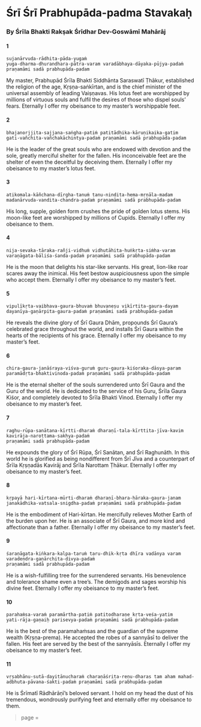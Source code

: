 # Śrī Śrī Prabhupāda-padma Stavakaḥ

### By Śrīla Bhakti Rakṣak Śrīdhar Dev-Goswāmī Mahārāj

#### 1

    sujanārvuda-rādhita-pāda-yugaṁ
    yuga-dharma-dhurandhara-pātra-varam varadābhaya-dāyaka-pūjya-padaṁ praṇamāmi sadā prabhupāda-padam

My master, Prabhupād Śrīla Bhakti Siddhānta Saraswatī Ṭhākur, established the religion of the age, Kṛṣṇa-saṅkīrtan, and is the chief minister of the universal assembly of leading Vaiṣṇavas. His lotus feet are worshipped by millions of virtuous souls and fulfil the desires of those who dispel souls’ fears. Eternally I offer my obeisance to my master’s worshippable feet.

#### 2

    bhajanorjjita-sajjana-saṅgha-patiṁ patitādhika-kāruṇikaika-gatim
    gati-vañchita-vañchakāchintya-padaṁ praṇamāmi sadā prabhupāda-padam

He is the leader of the great souls who are endowed with devotion and the sole, greatly merciful shelter for the fallen. His inconceivable feet are the shelter of even the deceitful by deceiving them. Eternally I offer my obeisance to my master’s lotus feet.

#### 3

    atikomala-kāñchana-dīrgha-tanuṁ tanu-nindita-hema-mṛṇāla-madam
    madanārvuda-vandita-chandra-padaṁ praṇamāmi sadā prabhupāda-padam

His long, supple, golden form crushes the pride of golden lotus stems. His moon-like feet are worshipped by millions of Cupids. Eternally I offer my obeisance to them.

#### 4

    nija-sevaka-tāraka-rañji-vidhuṁ vidhutāhita-huṅkṛta-siṁha-varam varaṇāgata-bāliśa-śanda-padaṁ praṇamāmi sadā prabhupāda-padam

He is the moon that delights his star-like servants. His great, lion-like roar scares away the inimical. His feet bestow auspiciousness upon the simple who accept them. Eternally I offer my obeisance to my master’s feet.

#### 5

    vipulīkṛta-vaibhava-gaura-bhuvaṁ bhuvaneṣu vikīrtita-gaura-dayam dayanīya-gaṇārpita-gaura-padaṁ praṇamāmi sadā prabhupāda-padam

He reveals the divine glory of Śrī Gaura Dhām, propounds Śrī Gaura’s celebrated grace throughout the world, and installs Śrī Gaura within the hearts of the recipients of his grace. Eternally I offer my obeisance to my master’s feet.

#### 6

    chira-gaura-janāśraya-viśva-guruṁ guru-gaura-kiśoraka-dāsya-param
    paramādṛta-bhaktivinoda-padaṁ praṇamāmi sadā prabhupāda-padam

He is the eternal shelter of the souls surrendered unto Śrī Gaura and the Guru of the world. He is dedicated to the service of his Guru, Śrīla Gaura Kiśor, and completely devoted to Śrīla Bhakti Vinod. Eternally I offer my obeisance to my master’s feet.

#### 7

    raghu-rūpa-sanātana-kīrtti-dharaṁ dharaṇī-tala-kīrttita-jīva-kavim kavirāja-narottama-sakhya-padaṁ
    praṇamāmi sadā prabhupāda-padam

He expounds the glory of Śrī Rūpa, Śrī Sanātan, and Śrī Raghunāth. In this world he is glorified as being nondifferent from Śrī Jīva and a counterpart of Śrīla Kṛṣṇadās Kavirāj and Śrīla Narottam Ṭhākur. Eternally I offer my obeisance to my master’s feet.

#### 8

    kṛpayā hari-kīrtana-mūrti-dharaṁ dharaṇī-bhara-hāraka-gaura-janam janakādhika-vatsala-snigdha-padaṁ praṇamāmi sadā prabhupāda-padam

He is the embodiment of Hari-kīrtan. He mercifully relieves Mother Earth of the burden upon her. He is an associate of Śrī Gaura, and more kind and affectionate than a father. Eternally I offer my obeisance to my master’s feet.

#### 9

    śaraṇāgata-kiṅkara-kalpa-taruṁ taru-dhik-kṛta dhīra vadānya varam varadendra-gaṇārchita-divya-padaṁ
    praṇamāmi sadā prabhupāda-padam

He is a wish-fulfilling tree for the surrendered servants. His benevolence and tolerance shame even a tree’s. The demigods and sages worship his divine feet. Eternally I offer my obeisance to my master’s feet.

#### 10

    parahaṁsa-varaṁ paramārtha-patiṁ patitodharaṇe kṛta-veśa-yatim
    yati-rāja-gaṇaiḥ parisevya-padaṁ praṇamāmi sadā prabhupāda-padam

He is the best of the paramahaṁsas and the guardian of the supreme wealth (Kṛṣṇa-prema). He accepted the robes of a sannyāsī to deliver the fallen. His feet are served by the best of the sannyāsīs. Eternally I offer my obeisance to my master’s feet.

#### 11

    vṛṣabhānu-sutā-dayitānucharaṁ charaṇāśrita-reṇu-dharas tam aham mahad-adbhuta-pāvana-śakti-padaṁ praṇamāmi sadā prabhupāda-padam

He is Śrīmatī Rādhārāṇī’s beloved servant. I hold on my head the dust of his tremendous, wondrously purifying feet and eternally offer my obeisance to them.


> page = 
